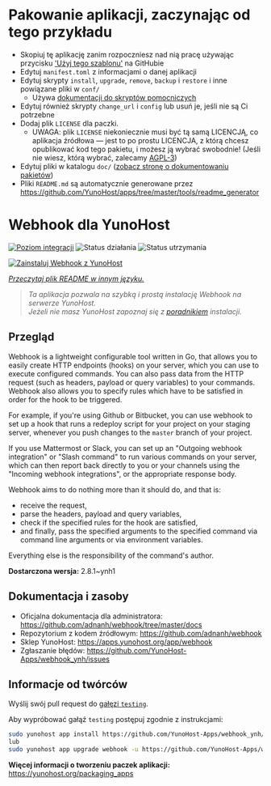 # Pakowanie aplikacji, zaczynając od tego przykładu

- Skopiuj tę aplikację zanim rozpoczniesz nad nią pracę używając przycisku ['Użyj tego szablonu'](https://github.com/new?template_name=example_ynh&template_owner=YunoHost) na GitHubie
- Edytuj `manifest.toml` z informacjami o danej aplikacji
- Edytuj skrypty `install`, `upgrade`, `remove`, `backup` i `restore` i inne powiązane pliki w `conf/`
  - Używa [dokumentacji do skryptów pomocniczych](https://yunohost.org/packaging_apps_helpers)
- Edytuj również skrypty `change_url` i `config` lub usuń je, jeśli nie są Ci potrzebne
- Dodaj plik `LICENSE` dla paczki.
  - UWAGA: plik `LICENSE` niekoniecznie musi być tą samą LICENCJĄ, co aplikacja źródłowa — jest to po prostu LICENCJA, z którą chcesz opublikować kod tego pakietu, i możesz ją wybrać swobodnie! (Jeśli nie wiesz, którą wybrać, zalecamy [AGPL-3](https://www.gnu.org/licenses/agpl-3.0.txt))
- Edytuj pliki w katalogu `doc/` ([zobacz stronę o dokumentowaniu pakietów](https://yunohost.org/packaging_app_doc))
- Pliki `README.md` są automatycznie generowane przez <https://github.com/YunoHost/apps/tree/master/tools/readme_generator>

<!--
To README zostało automatycznie wygenerowane przez <https://github.com/YunoHost/apps/tree/master/tools/readme_generator>
Nie powinno być ono edytowane ręcznie.
-->

# Webhook dla YunoHost

[![Poziom integracji](https://apps.yunohost.org/badge/integration/webhook)](https://ci-apps.yunohost.org/ci/apps/webhook/)
![Status działania](https://apps.yunohost.org/badge/state/webhook)
![Status utrzymania](https://apps.yunohost.org/badge/maintained/webhook)

[![Zainstaluj Webhook z YunoHost](https://install-app.yunohost.org/install-with-yunohost.svg)](https://install-app.yunohost.org/?app=webhook)

*[Przeczytaj plik README w innym języku.](./ALL_README.md)*

> *Ta aplikacja pozwala na szybką i prostą instalację Webhook na serwerze YunoHost.*  
> *Jeżeli nie masz YunoHost zapoznaj się z [poradnikiem](https://yunohost.org/install) instalacji.*

## Przegląd

Webhook is a lightweight configurable tool written in Go, that allows you to easily create HTTP endpoints (hooks) on your server, which you can use to execute configured commands. You can also pass data from the HTTP request (such as headers, payload or query variables) to your commands. Webhook also allows you to specify rules which have to be satisfied in order for the hook to be triggered.

For example, if you're using Github or Bitbucket, you can use webhook to set up a hook that runs a redeploy script for your project on your staging server, whenever you push changes to the `master` branch of your project.

If you use Mattermost or Slack, you can set up an "Outgoing webhook integration" or "Slash command" to run various commands on your server, which can then report back directly to you or your channels using the "Incoming webhook integrations", or the appropriate response body.

Webhook aims to do nothing more than it should do, and that is:

- receive the request,
- parse the headers, payload and query variables,
- check if the specified rules for the hook are satisfied,
- and finally, pass the specified arguments to the specified command via command line arguments or via environment variables.

Everything else is the responsibility of the command's author.


**Dostarczona wersja:** 2.8.1~ynh1
## Dokumentacja i zasoby

- Oficjalna dokumentacja dla administratora: <https://github.com/adnanh/webhook/tree/master/docs>
- Repozytorium z kodem źródłowym: <https://github.com/adnanh/webhook>
- Sklep YunoHost: <https://apps.yunohost.org/app/webhook>
- Zgłaszanie błędów: <https://github.com/YunoHost-Apps/webhook_ynh/issues>

## Informacje od twórców

Wyślij swój pull request do [gałęzi `testing`](https://github.com/YunoHost-Apps/webhook_ynh/tree/testing).

Aby wypróbować gałąź `testing` postępuj zgodnie z instrukcjami:

```bash
sudo yunohost app install https://github.com/YunoHost-Apps/webhook_ynh/tree/testing --debug
lub
sudo yunohost app upgrade webhook -u https://github.com/YunoHost-Apps/webhook_ynh/tree/testing --debug
```

**Więcej informacji o tworzeniu paczek aplikacji:** <https://yunohost.org/packaging_apps>
